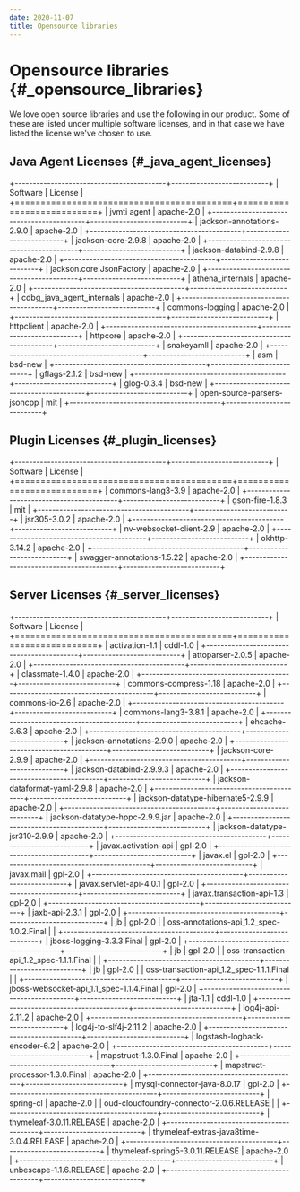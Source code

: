```yaml
---
date: 2020-11-07
title: Opensource libraries
---
```


Opensource libraries {#_opensource_libraries}
====================

We love open source libraries and use the following in our product. Some
of these are listed under multiple software licenses, and in that case
we have listed the license we've chosen to use.

Java Agent Licenses {#_java_agent_licenses}
-------------------

+------------------------------------------+---------------------------+
| Software                                 | License                   |
+==========================================+===========================+
| jvmti agent                              | apache-2.0                |
+------------------------------------------+---------------------------+
| jackson-annotations-2.9.0                | apache-2.0                |
+------------------------------------------+---------------------------+
| jackson-core-2.9.8                       | apache-2.0                |
+------------------------------------------+---------------------------+
| jackson-databind-2.9.8                   | apache-2.0                |
+------------------------------------------+---------------------------+
| jackson.core.JsonFactory                 | apache-2.0                |
+------------------------------------------+---------------------------+
| athena_internals                         | apache-2.0                |
+------------------------------------------+---------------------------+
| cdbg_java_agent_internals                | apache-2.0                |
+------------------------------------------+---------------------------+
| commons-logging                          | apache-2.0                |
+------------------------------------------+---------------------------+
| httpclient                               | apache-2.0                |
+------------------------------------------+---------------------------+
| httpcore                                 | apache-2.0                |
+------------------------------------------+---------------------------+
| snakeyamll                               | apache-2.0                |
+------------------------------------------+---------------------------+
| asm                                      | bsd-new                   |
+------------------------------------------+---------------------------+
| gflags-2.1.2                             | bsd-new                   |
+------------------------------------------+---------------------------+
| glog-0.3.4                               | bsd-new                   |
+------------------------------------------+---------------------------+
| open-source-parsers-jsoncpp              | mit                       |
+------------------------------------------+---------------------------+

Plugin Licenses {#_plugin_licenses}
---------------

+------------------------------------------+---------------------------+
| Software                                 | License                   |
+==========================================+===========================+
| commons-lang3-3.9                        | apache-2.0                |
+------------------------------------------+---------------------------+
| gson-fire-1.8.3                          | mit                       |
+------------------------------------------+---------------------------+
| jsr305-3.0.2                             | apache-2.0                |
+------------------------------------------+---------------------------+
| nv-websocket-client-2.9                  | apache-2.0                |
+------------------------------------------+---------------------------+
| okhttp-3.14.2                            | apache-2.0                |
+------------------------------------------+---------------------------+
| swagger-annotations-1.5.22               | apache-2.0                |
+------------------------------------------+---------------------------+

Server Licenses {#_server_licenses}
---------------

+------------------------------------------+---------------------------+
| Software                                 | License                   |
+==========================================+===========================+
| activation-1.1                           | cddl-1.0                  |
+------------------------------------------+---------------------------+
| attoparser-2.0.5                         | apache-2.0                |
+------------------------------------------+---------------------------+
| classmate-1.4.0                          | apache-2.0                |
+------------------------------------------+---------------------------+
| commons-compress-1.18                    | apache-2.0                |
+------------------------------------------+---------------------------+
| commons-io-2.6                           | apache-2.0                |
+------------------------------------------+---------------------------+
| commons-lang3-3.8.1                      | apache-2.0                |
+------------------------------------------+---------------------------+
| ehcache-3.6.3                            | apache-2.0                |
+------------------------------------------+---------------------------+
| jackson-annotations-2.9.0                | apache-2.0                |
+------------------------------------------+---------------------------+
| jackson-core-2.9.9                       | apache-2.0                |
+------------------------------------------+---------------------------+
| jackson-databind-2.9.9.3                 | apache-2.0                |
+------------------------------------------+---------------------------+
| jackson-dataformat-yaml-2.9.8            | apache-2.0                |
+------------------------------------------+---------------------------+
| jackson-datatype-hibernate5-2.9.9        | apache-2.0                |
+------------------------------------------+---------------------------+
| jackson-datatype-hppc-2.9.9.jar          | apache-2.0                |
+------------------------------------------+---------------------------+
| jackson-datatype-jsr310-2.9.9            | apache-2.0                |
+------------------------------------------+---------------------------+
| javax.activation-api                     | gpl-2.0                   |
+------------------------------------------+---------------------------+
| javax.el                                 | gpl-2.0                   |
+------------------------------------------+---------------------------+
| javax.mail                               | gpl-2.0                   |
+------------------------------------------+---------------------------+
| javax.servlet-api-4.0.1                  | gpl-2.0                   |
+------------------------------------------+---------------------------+
| javax.transaction-api-1.3                | gpl-2.0                   |
+------------------------------------------+---------------------------+
| jaxb-api-2.3.1                           | gpl-2.0                   |
+------------------------------------------+---------------------------+
| jb                                       | gpl-2.0                   |
| oss-annotations-api_1.2_spec-1.0.2.Final |                           |
+------------------------------------------+---------------------------+
| jboss-logging-3.3.3.Final                | gpl-2.0                   |
+------------------------------------------+---------------------------+
| jb                                       | gpl-2.0                   |
| oss-transaction-api_1.2_spec-1.1.1.Final |                           |
+------------------------------------------+---------------------------+
| jb                                       | gpl-2.0                   |
| oss-transaction-api_1.2_spec-1.1.1.Final |                           |
+------------------------------------------+---------------------------+
| jboss-websocket-api_1.1_spec-1.1.4.Final | gpl-2.0                   |
+------------------------------------------+---------------------------+
| jta-1.1                                  | cddl-1.0                  |
+------------------------------------------+---------------------------+
| log4j-api-2.11.2                         | apache-2.0                |
+------------------------------------------+---------------------------+
| log4j-to-slf4j-2.11.2                    | apache-2.0                |
+------------------------------------------+---------------------------+
| logstash-logback-encoder-6.2             | apache-2.0                |
+------------------------------------------+---------------------------+
| mapstruct-1.3.0.Final                    | apache-2.0                |
+------------------------------------------+---------------------------+
| mapstruct-processor-1.3.0.Final          | apache-2.0                |
+------------------------------------------+---------------------------+
| mysql-connector-java-8.0.17              | gpl-2.0                   |
+------------------------------------------+---------------------------+
| spring-cl                                | apache-2.0                |
| oud-cloudfoundry-connector-2.0.6.RELEASE |                           |
+------------------------------------------+---------------------------+
| thymeleaf-3.0.11.RELEASE                 | apache-2.0                |
+------------------------------------------+---------------------------+
| thymeleaf-extras-java8time-3.0.4.RELEASE | apache-2.0                |
+------------------------------------------+---------------------------+
| thymeleaf-spring5-3.0.11.RELEASE         | apache-2.0                |
+------------------------------------------+---------------------------+
| unbescape-1.1.6.RELEASE                  | apache-2.0                |
+------------------------------------------+---------------------------+
